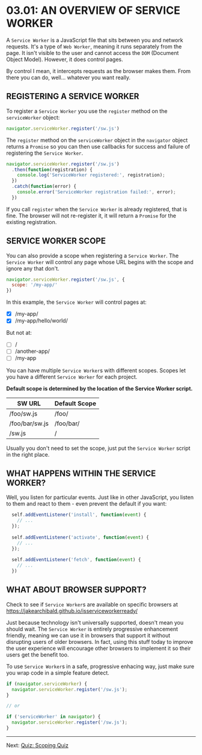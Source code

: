 # 03.01: AN OVERVIEW OF SERVICE WORKER
A `Service Worker` is a JavaScript file that sits between you and network requests. It's a type of `Web Worker`, meaning it runs separately from the page. It isn't visible to the user and cannot access the `DOM` (Document Object Model). However, it does control pages.

By control I mean, it intercepts requests as the browser makes them. From there you can do, well... whatever you want really.

## REGISTERING A SERVICE WORKER
To register a `Service Worker` you use the `register` method on the `serviceWorker` object: 

```js
navigator.serviceWorker.register('/sw.js')
```

The `register` method on the `serviceWorker` object in the `navigator` object returns a `Promise` so you can then use callbacks for success and failure of registering the `Service Worker`.

```js
navigator.serviceWorker.register('/sw.js')
  .then(function(registration) {
    console.log('ServiceWorker registered:', registration);
  })
  .catch(function(error) {
    console.error('ServiceWorker registration failed:', error);
  })
```

If you call `register` when the `Service Worker` is already registered, that is fine. The browser will not re-register it, it will return a `Promise` for the existing registration.

## SERVICE WORKER SCOPE
You can also provide a scope when registering a `Service Worker`. The `Service Worker` will control any page whose URL begins with the scope and ignore any that don't.

```js
navigator.serviceWorker.register('/sw.js', {
  scope: '/my-app/'
})
```

In this example, the `Service Worker` will control pages at:

  - [x] /my-app/
  - [x] /my-app/hello/world/

But not at:

  - [ ] /
  - [ ] /another-app/
  - [ ] /my-app

You can have multiple `Service Worker`s with different scopes. Scopes let you have a different `Service Worker` for each project. 

**Default scope is determined by the location of the Service Worker script.**

| SW URL   | Default Scope |
| -------- | ------------- |
| /foo/sw.js | /foo/       |
| /foo/bar/sw.js | /foo/bar/ |
| /sw.js   | / |

Usually you don't need to set the scope, just put the `Service Worker` script in the right place.

## WHAT HAPPENS WITHIN THE SERVICE WORKER?
Well, you listen for particular events. Just like in other JavaScript, you listen to them and react to them - even prevent the default if you want:

```js
  self.addEventListener('install', function(event) {
    // ...
  });
  
  self.addEventListener('activate', function(event) {
    // ...
  });
  
  self.addEventListener('fetch', function(event) {
    // ...
  })
```

## WHAT ABOUT BROWSER SUPPORT?
Check to see if `Service Worker`s are available on specific browsers at https://jakearchibald.github.io/isserviceworkerready/

Just because technology isn't universally supported, doesn't mean you should wait. The `Service Worker` is entirely progressive enhancement friendly, meaning we can use it in browsers that support it without disrupting users of older browsers. In fact, using this stuff today to improve the user experience will encourage other browsers to implement it so their users get the benefit too.

To use `Service Worker`s in a safe, progressive enhacing way, just make sure you wrap code in a simple feature detect.

```js
if (navigator.serviceWorker) {
  navigator.serviceWorker.register('/sw.js');
}

// or

if ('serviceWorker' in navigator) {
  navigator.serviceWorker.register('/sw.js');
}
```

- - -

Next: [Quiz: Scoping Quiz](./02-quiz-scoping.md)